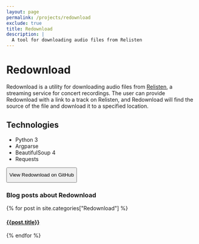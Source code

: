 ```yaml
---
layout: page
permalink: /projects/redownload
exclude: true
title: Redownload
description: |
  A tool for downloading audio files from Relisten
---
```

<style>
    button{
        height: 40px;
    }
</style>

# Redownload
Redownload is a utility for downloading audio files from [Relisten](https://relisten.com), a streaming service for concert recordings. The user can provide Redownload with a link to a track on Relisten, and Redownload will find the source of the file and download it to a specified location.

## Technologies
- Python 3
- Argparse
- BeautifulSoup 4
- Requests

<button onclick="location.href='https://github.com/morpheus636/redownload'" type="button">View Redownload on GitHub</button>

### Blog posts about Redownload
  <div class="archive-group">
    {% for post in site.categories["Redownload"] %}
    <article class="archive-item">
      <h4><a href="{{ site.baseurl }}{{ post.url }}">{{post.title}}</a></h4>
    </article>
    {% endfor %}
  </div>
